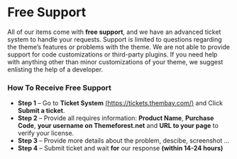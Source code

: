# Free Support

All of our items come with **free support**, and we have an advanced ticket system to handle your requests. Support is limited to questions regarding the theme’s features or problems with the theme. We are not able to provide support for code customizations or third-party plugins. If you need help with anything other than minor customizations of your theme, we suggest enlisting the help of a developer.

### **How To Receive Free Support**

* **Step 1** – Go to **Ticket System** [(https://tickets.thembay.com/)](https://tickets.thembay.com) and Click **Submit a ticket**.
* **Step 2** – Provide all requires information: **Product Name**, **Purchase Code**, **your username on Themeforest.net** and **URL to your page** to verify your license.
* **Step 3** – Provide more details about the problem, descibe, screenshot ...
* **Step 4** – Submit ticket and wait **for** our response **(within 14-24 hours)**

### &#x20;
